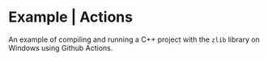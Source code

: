 # Example | Actions

An example of compiling and running a C++ project with the `zlib` library on Windows using Github Actions.
